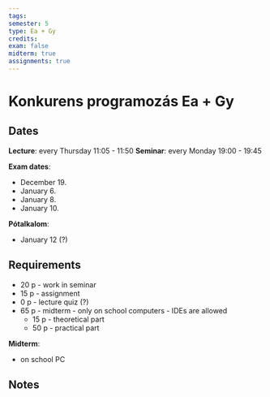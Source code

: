 ```yaml
---
tags: 
semester: 5
type: Ea + Gy
credits: 
exam: false
midterm: true
assignments: true
---
```

# Konkurens programozás Ea + Gy 
## Dates
**Lecture**: every Thursday 11:05 - 11:50
**Seminar**: every Monday 19:00 - 19:45

**Exam dates**: 
- December 19.
- January 6.
- January 8.
- January 10.

**Pótalkalom**:
- January 12 (?)
## Requirements
- 20 p - work in seminar
- 15 p - assignment
- 0 p - lecture quiz (?)
- 65 p - midterm - only on school computers  - IDEs are allowed 
	- 15 p - theoretical part
	- 50 p - practical part
	





**Midterm**: 
- on school PC
## Notes
